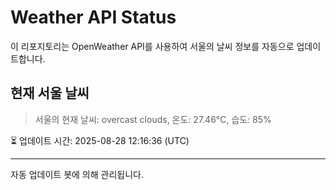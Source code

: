 
# Weather API Status

이 리포지토리는 OpenWeather API를 사용하여 서울의 날씨 정보를 자동으로 업데이트합니다.

## 현재 서울 날씨
> 서울의 현재 날씨: overcast clouds, 온도: 27.46°C, 습도: 85%

⏳ 업데이트 시간: 2025-08-28 12:16:36 (UTC)

---
자동 업데이트 봇에 의해 관리됩니다.
